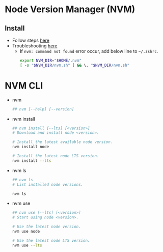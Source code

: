 Node Version Manager (NVM)
==========================

Install
-------
- Follow steps [here](https://github.com/nvm-sh/nvm#installing-and-updating)
- Troubleshooting [here](https://github.com/nvm-sh/nvm#troubleshooting-on-linux)
    - If `nvm: command not found` error occur, add below line to `~/.zshrc`.
        ```sh
        export NVM_DIR="$HOME/.nvm"
        [ -s "$NVM_DIR/nvm.sh" ] && \. "$NVM_DIR/nvm.sh"
        ````

NVM CLI
=======

- nvm
    ```sh
    ## nvm [--help] [--version]
    ```
- nvm install
    ```sh
    ## nvm install [--lts] [<version>]
    # Download and install node <version>.

    # Install the latest available node version.
    nvm install node

    # Install the latest node LTS version.
    nvm install --lts
    ```
- nvm ls
    ```sh
    ## nvm ls
    # List installed node versions.

    nvm ls
    ```
- nvm use
    ```sh
    ## nvm use [--lts] [<version>]
    # Start using node <version>.

    # Use the latest node version.
    nvm use node

    # Use the latest node LTS version.
    nvm use --lts
    ```
